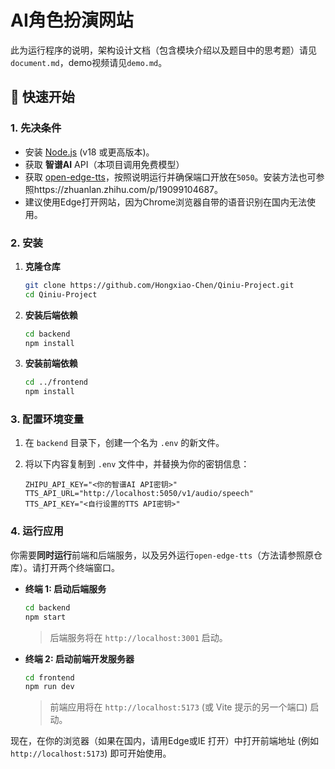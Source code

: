# AI角色扮演网站
此为运行程序的说明，架构设计文档（包含模块介绍以及题目中的思考题）请见```document.md```，demo视频请见```demo.md```。
## 🚀 快速开始

### 1. 先决条件

* 安装 [Node.js](https://nodejs.org/) (v18 或更高版本)。
* 获取 **智谱AI** API（本项目调用免费模型）
* 获取 [open-edge-tts](https://github.com/travisvn/openai-edge-tts)，按照说明运行并确保端口开放在```5050```。安装方法也可参照https://zhuanlan.zhihu.com/p/19099104687。
* 建议使用Edge打开网站，因为Chrome浏览器自带的语音识别在国内无法使用。

### 2. 安装

1.  **克隆仓库**
    ```bash
    git clone https://github.com/Hongxiao-Chen/Qiniu-Project.git
    cd Qiniu-Project
    ```

2.  **安装后端依赖**
    ```bash
    cd backend
    npm install
    ```

3.  **安装前端依赖**
    ```bash
    cd ../frontend
    npm install
    ```

### 3. 配置环境变量

1.  在 `backend` 目录下，创建一个名为 `.env` 的新文件。
2.  将以下内容复制到 `.env` 文件中，并替换为你的密钥信息：

    ```env
    ZHIPU_API_KEY="<你的智谱AI API密钥>"
    TTS_API_URL="http://localhost:5050/v1/audio/speech"
    TTS_API_KEY="<自行设置的TTS API密钥>"
    ```

### 4. 运行应用

你需要**同时运行**前端和后端服务，以及另外运行```open-edge-tts```（方法请参照原仓库）。请打开两个终端窗口。

* **终端 1: 启动后端服务**
    ```bash
    cd backend
    npm start
    ```
    > 后端服务将在 `http://localhost:3001` 启动。

* **终端 2: 启动前端开发服务器**
    ```bash
    cd frontend
    npm run dev
    ```
    > 前端应用将在 `http://localhost:5173` (或 Vite 提示的另一个端口) 启动。

现在，在你的浏览器（如果在国内，请用Edge或IE
打开）中打开前端地址 (例如 `http://localhost:5173`) 即可开始使用。